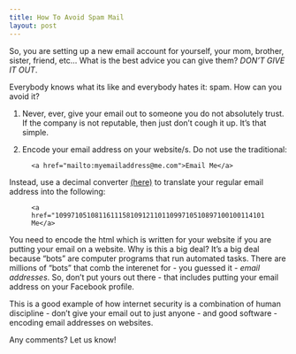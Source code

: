 ```yaml
---
title: How To Avoid Spam Mail
layout: post
---
```



So, you are setting up a new email account for yourself, your mom, brother, sister, friend, etc… What is the best advice you can give them? *DON’T GIVE IT OUT*.

Everybody knows what its like and everybody hates it: spam. How can you avoid it?

1. Never, ever, give your email out to someone you do not absolutely trust. If the company is not reputable, then just don’t cough it up. It’s that simple.

2. Encode your email address on your website/s. Do not use the traditional:

<figure class="highlight"><pre><code class="language-ruby" data-lang="ruby"><span class="o">&lt;</span><span class="n">a</span> <span class="n">href</span><span class="o">=</span><span class="s2">"mailto:myemailaddress@me.com"</span><span class="o">&gt;</span><span class="no">Email</span> <span class="no">Me</span><span class="o">&lt;</span><span class="sr">/a&gt;</span></code></pre></figure>

Instead, use a decimal converter [(here)](https://www.branah.com/ascii-converter) to translate your regular email address into the following:

<figure class="highlight"><pre><code class="language-ruby" data-lang="ruby"><span class="o">&lt;</span><span class="n">a</span> <span class="n">href</span><span class="o">=</span><span class="s2">"10997105108116111581091211011099710510897100100114101115115641091014699111109"</span><span class="o">&gt;</span><span class="no">Email</span> <span class="no">Me</span><span class="o">&lt;</span><span class="sr">/a&gt;</span></code></pre></figure>

You need to encode the html which is written for your website if you are putting your email on a website. Why is this a big deal? It’s a big deal because “bots” are computer programs that run automated tasks. There are millions of “bots” that comb the interenet for - you guessed it - *email addresses*. So, don’t put yours out there - that includes putting your email address on your Facebook profile.

This is a good example of how internet security is a combination of human discipline - don’t give your email out to just anyone - and good software - encoding email addresses on websites.

Any comments? Let us know!